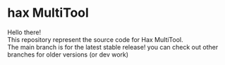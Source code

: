# hax MultiTool
Hello there!<br>
This repository represent the source code for Hax MultiTool.<br>
The main branch is for the latest stable release! you can check out other branches for older versions (or dev work) <br>
